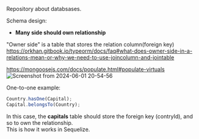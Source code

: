 Repository about databsases.

Schema design:

- __Many side should own relationship__

"Owner side" is a table that stores the relation column(foreign key)\
https://orkhan.gitbook.io/typeorm/docs/faq#what-does-owner-side-in-a-relations-mean-or-why-we-need-to-use-joincolumn-and-jointable

https://mongoosejs.com/docs/populate.html#populate-virtuals
![Screenshot from 2024-06-01 20-54-56](https://github.com/VIK2395/Databases/assets/50545334/5bbbeebd-6cd7-4d7e-a8ad-3db3b2d06488)

One-to-one example:
```javascript
Country.hasOne(Capital);
Capital.belongsTo(Country);
```
In this case, the __capitals__ table should store the foreign key (contryId), and so to own the relationship.\
This is how it works in Sequelize.
